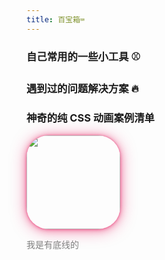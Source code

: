 ```yaml
---
title: 百宝箱⌨
---
```


### 自己常用的一些小工具 ⚾

<ClientOnly>
  <FunctionCommon/>
</ClientOnly>

### 遇到过的问题解决方案 🔥

<ClientOnly>
  <ApplyCase/>
</ClientOnly>

### 神奇的纯 CSS 动画案例清单

<a href="cssDemos.html">
<img src="/css/开心的小幽灵.png" 
style="width:150px; border-radius: 35px;box-shadow: 0 0.1px 0.7px rgba(233, 30, 99, 0.141), 0 0.1px 1.7px rgba(233, 30, 99, 0.202), 0 0.3px 3.1px rgba(233, 30, 99, 0.25), 0 0.4px 5.6px rgba(233, 30, 99, 0.298), 0 0.8px 10.4px rgba(233, 30, 99, 0.359), 0 2px 25px rgba(233, 30, 99, 0.5);
">
</a>

<el-divider><span style="color: gray">我是有底线的</span></el-divider>

<ClientOnly>
  <AppreciateCode/>
</ClientOnly>
